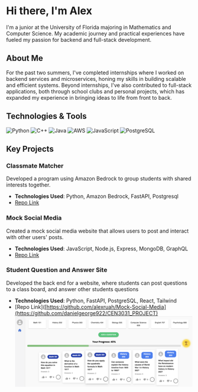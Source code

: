 # Hi there, I'm Alex 

I'm a junior at the University of Florida majoring in Mathematics and Computer Science. My academic journey and practical experiences have fueled my passion for backend and full-stack development.

## About Me
For the past two summers, I've completed internships where I worked on backend services and microservices, honing my skills in building scalable and efficient systems. Beyond internships, I've also contributed to full-stack applications, both through school clubs and personal projects, which has expanded my experience in bringing ideas to life from front to back.

## Technologies & Tools
![Python](https://img.shields.io/badge/-Python-blue?logo=python&logoColor=white)
![C++](https://img.shields.io/badge/-C++-green?logo=c++&logoColor=white)
![Java](https://img.shields.io/badge/-Java-red?logo=java&logoColor=white)
![AWS](https://img.shields.io/badge/-AWS-FF9900?logo=amazon-aws&logoColor=white)
![JavaScript](https://img.shields.io/badge/-JavaScript-yellow?logo=javascript&logoColor=black)
![PostgreSQL](https://img.shields.io/badge/-PostgreSQL-blue?logo=postgresql&logoColor=white)

## Key Projects
### Classmate Matcher
Developed a program using Amazon Bedrock to group students with shared interests together.
- **Technologies Used**: Python, Amazon Bedrock, FastAPI, Postgresql
- [Repo Link](https://github.com/alexruah/classmate_matcher)

### Mock Social Media
Created a mock social media website that allows users to post and interact with other users' posts.
- **Technologies Used**: JavaScript, Node.js, Express, MongoDB, GraphQL
- [Repo Link](https://github.com/alexruah/Mock-Social-Media)

### Student Question and Answer Site
Developed the back end for a website, where students can post questions to a class board, and answer other students questions
- **Technologies Used**: Python, FastAPI, PostgreSQL, React, Tailwind
- [Repo Link]([https://github.com/alexruah/Mock-Social-Media](https://github.com/danielgeorge922/CEN3031_PROJECT)
![Project Screenshot](images/answer_project.png)
